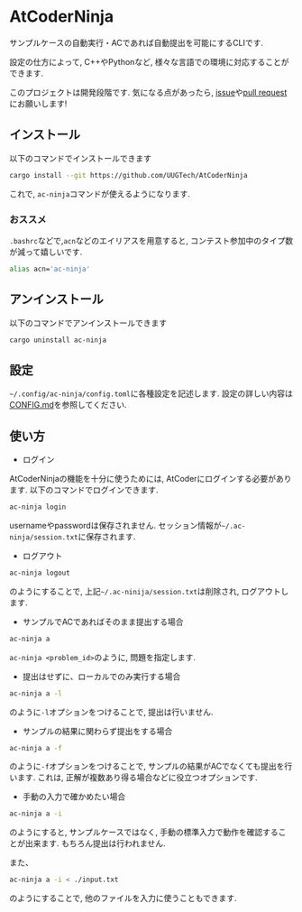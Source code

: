 # AtCoderNinja

サンプルケースの自動実行・ACであれば自動提出を可能にするCLIです.

設定の仕方によって, C++やPythonなど, 様々な言語での環境に対応することができます.

このプロジェクトは開発段階です.
気になる点があったら, [issue](https://github.com/UUGTech/AtCoderNinja/issues)や[pull request](https://github.com/UUGTech/AtCoderNinja/pulls)にお願いします!

## インストール

以下のコマンドでインストールできます

```bash
cargo install --git https://github.com/UUGTech/AtCoderNinja
```

これで, `ac-ninja`コマンドが使えるようになります.

### **おススメ**

`.bashrc`などで,`acn`などのエイリアスを用意すると, コンテスト参加中のタイプ数が減って嬉しいです.

```bash
alias acn='ac-ninja'
```

## アンインストール

以下のコマンドでアンインストールできます

```bash
cargo uninstall ac-ninja
```

## 設定

`~/.config/ac-ninja/config.toml`に各種設定を記述します.
設定の詳しい内容は[CONFIG.md](./CONFIG.md)を参照してください.

## 使い方

- ログイン

AtCoderNinjaの機能を十分に使うためには, AtCoderにログインする必要があります. 以下のコマンドでログインできます.

```bash
ac-ninja login
```

usernameやpasswordは保存されません. セッション情報が`~/.ac-ninja/session.txt`に保存されます.

- ログアウト

```bash
ac-ninja logout
```

のようにすることで, 上記`~/.ac-ninija/session.txt`は削除され, ログアウトします.

- サンプルでACであればそのまま提出する場合

``` bash
ac-ninja a
```

`ac-ninja <problem_id>`のように, 問題を指定します.

- 提出はせずに、ローカルでのみ実行する場合

``` bash
ac-ninja a -l
```

のように`-l`オプションをつけることで, 提出は行いません.

- サンプルの結果に関わらず提出をする場合

``` bash
ac-ninja a -f
```

のように`-f`オプションをつけることで, サンプルの結果がACでなくても提出を行います.
これは, 正解が複数あり得る場合などに役立つオプションです.

- 手動の入力で確かめたい場合

```bash
ac-ninja a -i
```

のようにすると, サンプルケースではなく, 手動の標準入力で動作を確認することが出来ます.
もちろん提出は行われません.

また、

``` bash
ac-ninja a -i < ./input.txt
```

のようにすることで, 他のファイルを入力に使うこともできます.
